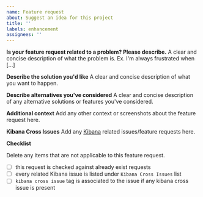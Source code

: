 ```yaml
---
name: Feature request
about: Suggest an idea for this project
title: ''
labels: enhancement
assignees: ''
---
```


**Is your feature request related to a problem? Please describe.**
A clear and concise description of what the problem is. Ex. I'm always frustrated when [...]

**Describe the solution you'd like**
A clear and concise description of what you want to happen.

**Describe alternatives you've considered**
A clear and concise description of any alternative solutions or features you've considered.

**Additional context**
Add any other context or screenshots about the feature request here.

**Kibana Cross Issues**
Add any [Kibana](https://github.com/elastic/kibana) related issues/feature requests here.

**Checklist**

Delete any items that are not applicable to this feature request.

- [ ] this request is checked against already exist requests
- [ ] every related Kibana issue is listed under `Kibana Cross Issues` list
- [ ] `kibana cross issue` tag is associated to the issue if any kibana cross issue is present
